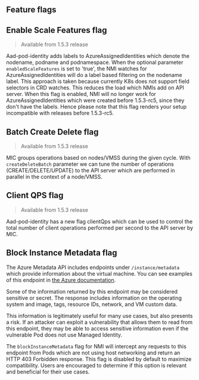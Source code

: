 ## Feature flags

## Enable Scale Features flag
> Available from 1.5.3 release

Aad-pod-identity adds labels to AzureAssignedIdentities which denote the nodename, podname and podnamespace.
When the optional parameter `enabledScaleFeatures` is set to 'true', the NMI watches for AzureAssignedIdentities will do a label based filtering on
the nodename label. This approach is taken because currently K8s does not support field selectors in CRD watches. This reduces the load which
NMIs add on API server. When this flag is enabled, NMI will no longer work for AzureAssignedIdentities which were created before 1.5.3-rc5, since
they don't have the labels. Hence please note that this flag renders your setup incompatible with releases before 1.5.3-rc5.

## Batch Create Delete flag
> Available from 1.5.3 release

MIC groups operations based on nodes/VMSS during the given cycle. With `createDeleteBatch` parameter we can
tune the number of operations (CREATE/DELETE/UPDATE) to the API server which are performed in parallel in the context of a
node/VMSS.

## Client QPS flag
> Available from 1.5.3 release

Aad-pod-identity has a new flag clientQps which can be used to control the total number of client operations performed per second
to the API server by MIC.

## Block Instance Metadata flag

The Azure Metadata API includes endpoints under `/instance/metadata` which
provide information about the virtual machine. You can see examples of this
endpoint in [the Azure documentation](https://docs.microsoft.com/en-us/azure/virtual-machines/linux/instance-metadata-service#retrieving-all-metadata-for-an-instance).

Some of the information returned by this endpoint may be considered sensitive
or secret. The response includes information on the operating system and image,
tags, resource IDs, network, and VM custom data.

This information is legitimately useful for many use cases, but also presents a
risk. If an attacker can exploit a vulnerability that allows them to read from
this endpoint, they may be able to access sensitive information even if the
vulnerable Pod does not use Managed Identity.

The `blockInstanceMetadata` flag for NMI will intercept any  requests to this
endpoint from Pods which are not using host networking and return an HTTP 403
Forbidden response. This flag is disabled by default to maximize compatibility.
Users are encouraged to determine if this option is relevant and beneficial for
their use cases.

